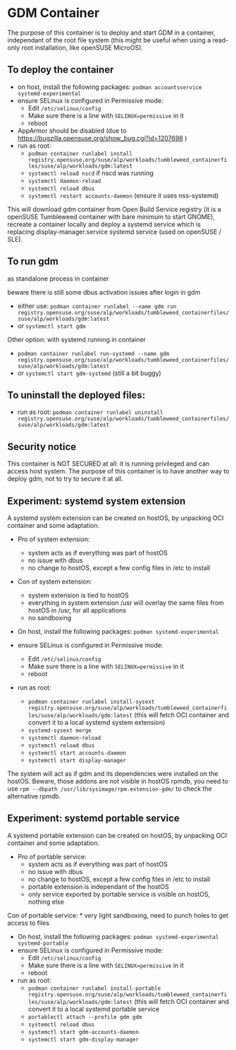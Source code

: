 # GDM Container #

The purpose of this container is to deploy and start GDM in a container, independant of the root file system
(this might be useful when using a read-only root installation, like openSUSE MicroOS).

## To deploy the container
* on host, install the following packages: `podman accountsservice systemd-experimental`
* ensure SELinux is configured in Permissive mode:
    * Edit `/etc/selinux/config`
    * Make sure there is a line with `SELINUX=permissive` in it
    * reboot
* AppArmor should be disabled (due to https://bugzilla.opensuse.org/show_bug.cgi?id=1207698 )
* run as root: 
    * `podman container runlabel install registry.opensuse.org/suse/alp/workloads/tumbleweed_containerfiles/suse/alp/workloads/gdm:latest`
    * `systemctl reload nscd` if nscd was running
    * `systemctl daemon-reload`
    * `systemctl reload dbus`
    * `systemctl restart accounts-daemon` (ensure it uses nss-systemd)


This will download gdm container from Open Build Service registry (it is a openSUSE Tumbleweed container with bare minimum to start GNOME), recreate a container locally and deploy a systemd service which is replacing display-manager.service systemd service (used on openSUSE / SLE).

## To run gdm
as standalone process in container

beware there is still some dbus activation issues after login in gdm
* either use: `podman container runlabel --name gdm run registry.opensuse.org/suse/alp/workloads/tumbleweed_containerfiles/suse/alp/workloads/gdm:latest`
* or `systemctl start gdm`

Other option: with systemd running in container
* `podman container runlabel run-systemd --name gdm registry.opensuse.org/suse/alp/workloads/tumbleweed_containerfiles/suse/alp/workloads/gdm:latest`
* or `systemctl start gdm-systemd` (still a bit buggy)


## To uninstall the deployed files:
* run as root: `podman container runlabel uninstall registry.opensuse.org/suse/alp/workloads/tumbleweed_containerfiles/suse/alp/workloads/gdm:latest`

## Security notice
This container is NOT SECURED at all: it is running privileged and can access host system. The purpose of this container is to have another way to deploy gdm, not to try to secure it at all.


## Experiment: systemd system extension

A systemd system extension can be created on hostOS, by unpacking OCI container and some adaptation.

* Pro of system extension:
    * system acts as if everything was part of hostOS
    * no issue with dbus
    * no change to hostOS, except a few config files in /etc to install

* Con of system extension:
    * system extension is tied to hostOS
    * everything in system extension /usr will overlay the same files from hostOS in /usr, for all applications
    * no sandboxing


* On host, install the following packages: `podman systemd-experimental`
* ensure SELinux is configured in Permissive mode:
    * Edit `/etc/selinux/config`
    * Make sure there is a line with `SELINUX=permissive` in it
    * reboot
* run as root: 
    * `podman container runlabel install-sysext registry.opensuse.org/suse/alp/workloads/tumbleweed_containerfiles/suse/alp/workloads/gdm:latest` (this will fetch OCI container and convert it to a local systemd system extension)
    * `systemd-sysext merge`
    * `systemctl daemon-reload`
    * `systemctl reload dbus`
    * `systemctl start accounts-daemon`
    * `systemctl start display-manager`

The system will act as if gdm and its dependencies were installed on the hostOS.
Beware, those addons are not visible in hostOS rpmdb, you need to use `rpm --dbpath /usr/lib/sysimage/rpm.extension-gdm/` to check the alternative rpmdb.

## Experiment: systemd portable service

A systemd portable extension can be created on hostOS, by unpacking OCI container and some adaptation.

* Pro of portable service:
    * system acts as if everything was part of hostOS
    * no issue with dbus
    * no change to hostOS, except a few config files in /etc to install
    * portable extension is independant of the hostOS
    * only service exported by portable service is visible on hostOS, nothing else

Con of portable service:
    * very light sandboxing, need to punch holes to get access to files



* On host, install the following packages: `podman systemd-experimental systemd-portable`
* ensure SELinux is configured in Permissive mode:
    * Edit `/etc/selinux/config`
    * Make sure there is a line with `SELINUX=permissive` in it
    * reboot
* run as root: 
    * `podman container runlabel install-portable registry.opensuse.org/suse/alp/workloads/tumbleweed_containerfiles/suse/alp/workloads/gdm:latest` (this will fetch OCI container and convert it to a local systemd portable service
    * `portablectl attach --profile gdm gdm`
    * `systemctl reload dbus`
    * `systemctl start gdm-accounts-daemon`
    * `systemctl start gdm-display-manager`
